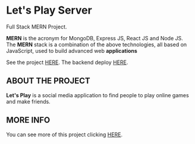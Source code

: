 # Let's Play Server

Full Stack MERN Project.

**MERN** is the acronym for MongoDB, Express JS, React JS and Node JS. The **MERN** stack is a combination of the above technologies, all based on JavaScript, used to build advanced web **applications**

See the project [HERE](https://lets-play-iron.netlify.app/).
The backend deploy [HERE](https://lets-play-server.herokuapp.com/).

## ABOUT THE PROJECT

**Let's Play** is a social media application to find people to play online games and make friends.

## MORE INFO

You can see more of this project clicking [HERE](https://slides.com/felipeborg/letsplay).
